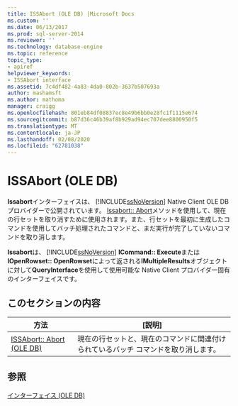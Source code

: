 ```yaml
---
title: ISSAbort (OLE DB) |Microsoft Docs
ms.custom: ''
ms.date: 06/13/2017
ms.prod: sql-server-2014
ms.reviewer: ''
ms.technology: database-engine
ms.topic: reference
topic_type:
- apiref
helpviewer_keywords:
- ISSAbort interface
ms.assetid: 7c4df482-4a83-4da0-802b-3637b507693a
author: mashamsft
ms.author: mathoma
manager: craigg
ms.openlocfilehash: 801eb84df08837ec8e49b6bb0e28fc1f1115e674
ms.sourcegitcommit: b87d36c46b39af8b929ad94ec707dee8800950f5
ms.translationtype: MT
ms.contentlocale: ja-JP
ms.lasthandoff: 02/08/2020
ms.locfileid: "62781038"
---
```

# <a name="issabort-ole-db"></a>ISSAbort (OLE DB)
  **Issabort**インターフェイスは、 [!INCLUDE[ssNoVersion](../../includes/ssnoversion-md.md)] Native Client OLE DB プロバイダーで公開されています。 [Issabort:: Abort](../../relational-databases/native-client-ole-db-interfaces/issabort-abort-ole-db.md)メソッドを使用して、現在の行セットを取り消すために使用されます。また、行セットを最初に生成したコマンドを使用してバッチ処理されたコマンドと、まだ実行が完了していないコマンドを取り消します。  
  
 **Issabort**は、 [!INCLUDE[ssNoVersion](../../includes/ssnoversion-md.md)] **ICommand:: Execute**または**IOpenRowset:: OpenRowset**によって返される**IMultipleResults**オブジェクトに対して**QueryInterface**を使用して使用可能な Native Client プロバイダー固有のインターフェイスです。  
  
## <a name="in-this-section"></a>このセクションの内容  
  
|方法|[説明]|  
|------------|-----------------|  
|[ISSAbort:: Abort &#40;OLE DB&#41;](../../relational-databases/native-client-ole-db-interfaces/issabort-abort-ole-db.md)|現在の行セットと、現在のコマンドに関連付けられているバッチ コマンドを取り消します。|  
  
## <a name="see-also"></a>参照  
 [インターフェイス &#40;OLE DB&#41;](../../../2014/database-engine/dev-guide/interfaces-ole-db.md)  
  
  
